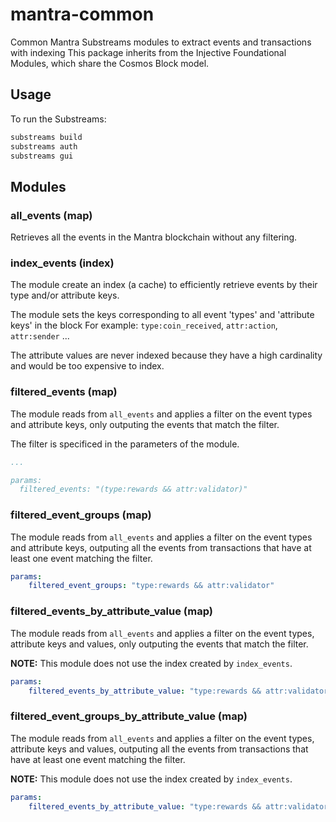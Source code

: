 # mantra-common

Common Mantra Substreams modules to extract events and transactions with indexing
This package inherits from the Injective Foundational Modules, which share the Cosmos Block model.

## Usage

To run the Substreams:

```bash
substreams build
substreams auth
substreams gui
```

## Modules

### all_events (map)

Retrieves all the events in the Mantra blockchain without any filtering.

### index_events (index)

The module create an index (a cache) to efficiently retrieve events by their type and/or attribute keys.

The module sets the keys corresponding to all event 'types' and 'attribute keys' in the block For example: `type:coin_received`, `attr:action`, `attr:sender` ...

The attribute values are never indexed because they have a high cardinality and would be too expensive to index.

### filtered_events (map)

The module reads from `all_events` and applies a filter on the event types and attribute keys, only outputing the events that match the filter.

The filter is specificed in the parameters of the module.

```yaml
...

params:
  filtered_events: "(type:rewards && attr:validator)"
```

### filtered_event_groups (map)

The module reads from `all_events` and applies a filter on the event types and attribute keys, outputing all the events from transactions that have at least one event matching the filter.

```yaml
params:
    filtered_event_groups: "type:rewards && attr:validator"
```

### filtered_events_by_attribute_value (map)

The module reads from `all_events` and applies a filter on the event types, attribute keys and values, only outputing the events that match the filter.

**NOTE:** This module does not use the index created by `index_events`.

```yaml
params:
    filtered_events_by_attribute_value: "type:rewards && attr:validator:mantravaloper18se5kq0z86pqfym8uuuqp77kyd788npj3wx7fc"
```

### filtered_event_groups_by_attribute_value (map)

The module reads from `all_events` and applies a filter on the event types, attribute keys and values, outputing all the events from transactions that have at least one event matching the filter.

**NOTE:** This module does not use the index created by `index_events`.

```yaml
params:
    filtered_events_by_attribute_value: "type:rewards && attr:validator:mantravaloper18se5kq0z86pqfym8uuuqp77kyd788npj3wx7fc"
```